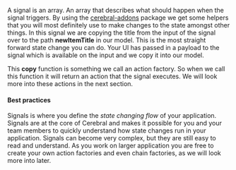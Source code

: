 A signal is an array. An array that describes what should happen when the signal triggers. By using the [cerebral-addons]() package we get some helpers that you will most definitely use to make changes to the state amongst other things. In this signal we are copying the title from the input of the signal over to the path **newItemTitle** in our model. This is the most straight forward state change you can do. Your UI has passed in a payload to the signal which is available on the input and we copy it into our model.

This **copy** function is something we call an action factory. So when we call this function it will return an action that the signal executes. We will look more into these actions in the next section.

#### Best practices
Signals is where you define the *state changing flow* of your application. Signals are at the core of Cerebral and makes it possible for you and your team members to quickly understand how state changes run in your application. Signals can become very complex, but they are still easy to read and understand. As you work on larger application you are free to create your own action factories and even chain factories, as we will look more into later.
